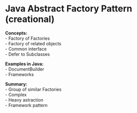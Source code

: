 <h1>Java Abstract Factory Pattern (creational)</h1>

<p><b>Concepts:</b></br>
- Factory of Factories</br>
- Factory of related objects</br>
- Common interface</br>
- Defer to Subclasses</p>

<p><b>Examples in Java:</b></br>
- DocumentBuilder</br>
- Frameworks</p>

<p><b>Summary:</b></br>
- Group of similar Factories</br>
- Complex</br>
- Heavy astraction</br>
- Framework pattern</p>
